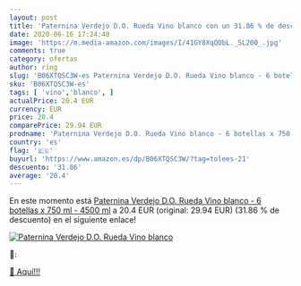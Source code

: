 ```yaml
---
layout: post
title: 'Paternina Verdejo D.O. Rueda Vino blanco con un 31.86 % de descuento'
date: 2020-06-16 17:24:48
image: 'https://m.media-amazon.com/images/I/41GY8XqQObL._SL200_.jpg'
comments: true
category: ofertas
author: ring
slug: 'B06XTQSC3W-es Paternina Verdejo D.O. Rueda Vino blanco - 6 botellas x...'
sku: 'B06XTQSC3W-es'
tags: [ 'vino','blanco', ]
actualPrice: 20.4 EUR
currency: EUR
price: 20.4
comparePrice: 29.94 EUR
prodname: 'Paternina Verdejo D.O. Rueda Vino blanco - 6 botellas x 750 ml - 4500 ml'
country: 'es'
flag: '🇪🇸'
buyurl: 'https://www.amazon.es/dp/B06XTQSC3W/?tag=tolees-21'
descuento: '31.86'
average: '20.4'
---
```


En este momento está [Paternina Verdejo D.O. Rueda Vino blanco - 6 botellas x 750 ml - 4500 ml](https://www.amazon.es/dp/B06XTQSC3W/?tag=tolees-21) a 20.4 EUR (original: 29.94 EUR) (31.86 %  de descuento) en el siguiente enlace!

[![Paternina Verdejo D.O. Rueda Vino blanco](https://m.media-amazon.com/images/I/41GY8XqQObL._SL200_.jpg)](https://www.amazon.es/dp/B06XTQSC3W/?tag=tolees-21)

🔎:


[🛒 Aquí!!!](https://www.amazon.es/dp/B06XTQSC3W/?tag=tolees-21)
